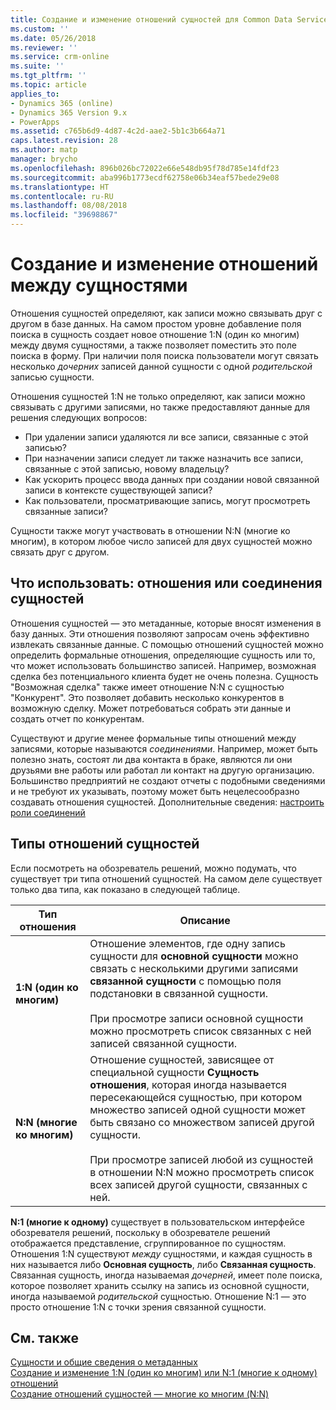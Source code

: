 ```yaml
---
title: Создание и изменение отношений сущностей для Common Data Service for Apps | Документы Майкрософт
ms.custom: ''
ms.date: 05/26/2018
ms.reviewer: ''
ms.service: crm-online
ms.suite: ''
ms.tgt_pltfrm: ''
ms.topic: article
applies_to:
- Dynamics 365 (online)
- Dynamics 365 Version 9.x
- PowerApps
ms.assetid: c765b6d9-4d87-4c2d-aae2-5b1c3b664a71
caps.latest.revision: 28
ms.author: matp
manager: brycho
ms.openlocfilehash: 896b026bc72022e66e548db95f78d785e14fdf23
ms.sourcegitcommit: aba996b1773ecdf62758e06b34eaf57bede29e08
ms.translationtype: HT
ms.contentlocale: ru-RU
ms.lasthandoff: 08/08/2018
ms.locfileid: "39698867"
---
```

# <a name="create-and-edit-relationships-between-entities"></a>Создание и изменение отношений между сущностями 

Отношения сущностей определяют, как записи можно связывать друг с другом в базе данных. На самом простом уровне добавление поля поиска в сущность создает новое отношение 1:N (один ко многим) между двумя сущностями, а также позволяет поместить это поле поиска в форму. При наличии поля поиска пользователи могут связать несколько *дочерних* записей данной сущности с одной *родительской* записью сущности.  
  
Отношения сущностей 1:N не только определяют, как записи можно связывать с другими записями, но также предоставляют данные для решения следующих вопросов:  
  
- При удалении записи удаляются ли все записи, связанные с этой записью?  
- При назначении записи следует ли также назначить все записи, связанные с этой записью, новому владельцу?  
- Как ускорить процесс ввода данных при создании новой связанной записи в контексте существующей записи?  
- Как пользователи, просматривающие запись, могут просмотреть связанные записи?  
  
 Сущности также могут участвовать в отношении N:N (многие ко многим), в котором любое число записей для двух сущностей можно связать друг с другом.  

<a name="BKMK_Connections"></a>

## <a name="decide-whether-to-use-entity-relationships-or-connections"></a>Что использовать: отношения или соединения сущностей 
 
Отношения сущностей — это метаданные, которые вносят изменения в базу данных. Эти отношения позволяют запросам очень эффективно извлекать связанные данные. С помощью отношений сущностей можно определить формальные отношения, определяющие сущность или то, что может использовать большинство записей. Например, возможная сделка без потенциального клиента будет не очень полезна. Сущность "Возможная сделка" также имеет отношение N:N с сущностью "Конкурент". Это позволяет добавить несколько конкурентов в возможную сделку. Может потребоваться собрать эти данные и создать отчет по конкурентам.  
  
Существуют и другие менее формальные типы отношений между записями, которые называются *соединениями*. Например, может быть полезно знать, состоят ли два контакта в браке, являются ли они друзьями вне работы или работал ли контакт на другую организацию. Большинство предприятий не создают отчеты с подобными сведениями и не требуют их указывать, поэтому может быть нецелесообразно создавать отношения сущностей. Дополнительные сведения: [настроить роли соединений](configure-connection-roles.md)

  
<a name="BKMK_TypesOfRelationships"></a>
 
## <a name="types-of-entity-relationships"></a>Типы отношений сущностей

Если посмотреть на обозреватель решений, можно подумать, что существует три типа отношений сущностей. На самом деле существует только два типа, как показано в следующей таблице.  
  
|Тип отношения|Описание|  
|-----------------------|-----------------|  
|**1:N (один ко многим)**|Отношение элементов, где одну запись сущности для **основной сущности** можно связать с несколькими другими записями **связанной сущности** с помощью поля подстановки в связанной сущности.<br /><br /> При просмотре записи основной сущности можно просмотреть список связанных с ней записей связанной сущности.|  
|**N:N (многие ко многим)**|Отношение сущностей, зависящее от специальной сущности **Сущность отношения**, которая иногда называется пересекающейся сущностью, при котором множество записей одной сущности может быть связано со множеством записей другой сущности.<br /><br /> При просмотре записей любой из сущностей в отношении N:N можно просмотреть список всех записей другой сущности, связанных с ней.|  
  
**N:1 (многие к одному)** существует в пользовательском интерфейсе обозревателя решений, поскольку в обозревателе решений отображается представление, сгруппированное по сущностям. Отношения 1:N существуют *между* сущностями, и каждая сущность в них называется либо **Основная сущность**, либо **Связанная сущность**. Связанная сущность, иногда называемая *дочерней*, имеет поле поиска, которое позволяет хранить ссылку на запись из основной сущности, иногда называемой *родительской*  сущностью. Отношение N:1 — это просто отношение 1:N с точки зрения связанной сущности.  
 
## <a name="see-also"></a>См. также

[Сущности и общие сведения о метаданных](create-edit-metadata.md)<br />
[Создание и изменение 1:N (один ко многим) или N:1 (многие к одному) отношений](create-edit-1n-relationships.md)<br />
[Создание отношений сущностей — многие ко многим (N:N)](create-edit-nn-relationships.md)

